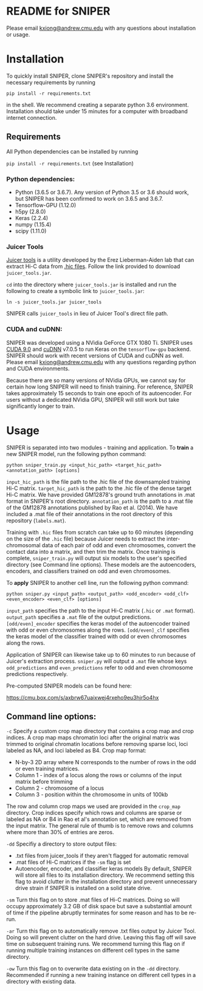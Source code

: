 # README for SNIPER
Please email kxiong@andrew.cmu.edu with any questions about installation or usage.

# Installation

To quickly install SNIPER, clone SNIPER's repository and install the necessary requirements by running

`pip install -r requirements.txt`

in the shell. We recommend creating a separate python 3.6 environment. Installation should take under 15 minutes for a computer with broadband internet connection.

## Requirements

All Python dependencies can be installed by running

`pip install -r requirements.txt` (see Installation)

### Python dependencies:

* Python (3.6.5 or 3.6.7). Any version of Python 3.5 or 3.6 should work, but SNIPER has been confirmed to work on 3.6.5 and 3.6.7.
* Tensorflow-GPU (1.12.0)
* h5py (2.8.0)
* Keras (2.2.4)
* numpy (1.15.4)
* scipy (1.11.0)

### Juicer Tools

[Juicer tools](https://github.com/aidenlab/juicer/wiki/Juicer-Tools-Quick-Start) is a utility developed by the Erez Lieberman-Aiden lab that can extract Hi-C data from [.hic files](https://github.com/aidenlab/juicer/wiki/Pre). Follow the link provided to download `juicer_tools.jar`.

`cd` into the directory where `juicer_tools.jar` is installed and run the following to create a symbolic link to `juicer_tools.jar`:

`ln -s juicer_tools.jar juicer_tools`

SNIPER calls `juicer_tools` in lieu of Juicer Tool's direct file path.

### CUDA and cuDNN:

SNIPER was developed using a NVidia GeForce GTX 1080 Ti. SNIPER uses [CUDA 9.0](https://developer.nvidia.com/cuda-90-download-archive) and [cuDNN](https://developer.nvidia.com/cudnn) v7.0.5 to run Keras on the `tensorflow-gpu` backend. SNIPER should work with recent versions of CUDA and cuDNN as well. Please email kxiong@andrew.cmu.edu with any questions regarding python and CUDA environments.

Because there are so many versions of NVidia GPUs, we cannot say for certain how long SNIPER will need to finish training. For reference, SNIPER takes approximately 15 seconds to train one epoch of its autoencoder. For users without a dedicated NVidia GPU, SNIPER will still work but take significantly longer to train.

# Usage

SNIPER is separated into two modules - training and application. To **train** a new SNIPER model, run the following python command:

`python sniper_train.py <input_hic_path> <target_hic_path> <annotation_path> [options]`

`input_hic_path` is the file path to the .hic file of the downsampled training Hi-C matrix. `target_hic_path` is the path to the .hic file of the dense target Hi-C matrix. We have provided GM12878's ground truth annotations in .mat format in SNIPER's root directory. `annotation_path` is the path to a .mat file of the GM12878 annotations published by Rao et al. (2014). We have included a .mat file of their annotations in the root directory of this repository (`labels.mat`).

Training with `.hic` files from scratch can take up to 60 minutes (depending on the size of the `.hic` file) because Juicer needs to extract the inter-chromosomal data of each pair of odd and even chromosomes, convert the contact data into a matrix, and then trim the matrix. Once training is complete, `sniper_train.py` will output six models to the user's specified directory (see Command line options). These models are the autoencoders, encoders, and classifiers trained on odd and even chromosomes.

To **apply** SNIPER to another cell line, run the following python command:

`python sniper.py <input_path> <output_path> <odd_encoder> <odd_clf> <even_encoder> <even_clf> [options]`

`input_path` specifies the path to the input Hi-C matrix (`.hic` or `.mat` format). `output_path` specifies a `.mat` file of the output predictions. `[odd/even]_encoder` specifies the keras model of the autoencoder trained with odd or even chromosomes along the rows. `[odd/even]_clf` specifies the keras model of the classifier trained with odd or even chromosomes along the rows.

Application of SNIPER can likewise take up to 60 minutes to run because of Juicer's extraction process. `sniper.py` will output a `.mat` file whose keys `odd_predictions` and `even_predictions` refer to odd and even chromosome predictions respectively.

Pre-computed SNIPER models can be found here:

https://cmu.box.com/s/axbrw67uaixwej4rxeho9eu3hjr5o4hx

## Command line options:

`-c` Specify a custom crop map directory that contains a crop map and crop indices. A crop map maps chromatin loci after the original matrix was trimmed to original chromatin locations before removing sparse loci, loci labeled as NA, and loci labeled as B4. Crop map format:

* N-by-3 2D array where N corresponds to the number of rows in the odd or even training matrices.
* Column 1 - index of a locus along the rows or columns of the input matrix before trimming
* Column 2 - chromosome of a locus
* Column 3 - position within the chromosome in units of 100kb

The row and column crop maps we used are provided in the `crop_map` directory.
Crop indices specify which rows and columns are sparse or labeled as NA or B4 in Rao et al's annotation set, which are removed from the input matrix. The general rule of thumb is to remove rows and columns where more than 30% of entries are zeros.

`-dd` Specifiy a directory to store output files:
* .txt files from juicer_tools if they aren't flagged for automatic removal
* .mat files of Hi-C matrices if the `-sm` flag is set
* Autoencoder, encoder, and classifier keras models
By default, SNIPER will store all files to its installation directory. We recommend setting this flag to avoid clutter in the installation directory and prevent unnecessary drive strain if SNIPER is installed on a solid state drive.

`-sm` Turn this flag on to store .mat files of Hi-C matrices. Doing so will occupy approximately 3.2 GB of disk space but save a substantial amount of time if the pipeline abruptly terminates for some reason and has to be re-run.

`-ar` Turn this flag on to automatically remove .txt files output by Juicer Tool. Doing so will prevent clutter on the hard drive. Leaving this flag off will save time on subsequent training runs. We recommend turning this flag on if running multiple training instances on different cell types in the same directory.

`-ow` Turn this flag on to overwrite data existing on in the `-dd` directory. Recommended if running a new training instance on different cell types in a directory with existing data.